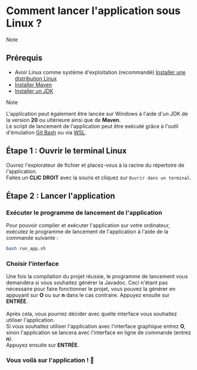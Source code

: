 # Comment lancer l'application sous Linux ?

> [!NOTE]
> ## Prérequis
> - Avoir Linux comme système d'exploitation (recommandé) [Installer une distribution Linux](https://www.linux.org/pages/download/)
> - [Installer Maven](install_maven.md)
> - [Installer un JDK](install_jdk.md)

> [!NOTE]
> L'application peut également être lancée sur Windows à l'aide d'un JDK de la version **20** ou ultérieure ainsi que de **Maven**.<br>
> Le script de lancement de l'application peut être exécuté grâce à l'outil d'émulation [Git Bash](https://gitforwindows.org/) ou via [WSL](https://learn.microsoft.com/fr-fr/windows/wsl/install).

## Étape 1 : Ouvrir le terminal Linux
Ouvrez l'explorateur de fichier et placez-vous à la racine du répertoire de l'application.<br>
Faites un **CLIC DROIT** avec la souris et cliquez sur `Ouvrir dans un terminal`.

## Étape 2 : Lancer l'application
### Exécuter le programme de lancement de l'application
Pour pouvoir compiler et exécuter l'application sur votre ordinateur, exécutez le programme de lancement de l'application à l'aide de la commande suivante :

```bash
bash run_app.sh
```

### Choisir l'interface
Une fois la compilation du projet réussie, le programme de lancement vous demandera si vous souhaitez générer la Javadoc. Ceci n'étant pas nécessaire pour faire fonctionner le projet, vous pouvez la générer en appuyant sur **O** ou sur **n** dans le cas contraire. Appuyez ensuite sur **ENTRÉE**.<br><br>
Après cela, vous pourrez décider avec quelle interface vous souhaitez utiliser l'application.<br>
Si vous souhaitez utiliser l'application avec l'interface graphique entrez **O**, sinon l'application se lancera avec l'interface en ligne de commande (entrez **n**).<br>
Appuyez ensuite sur **ENTRÉE**.

### Vous voilà sur l'application ! 🎉
